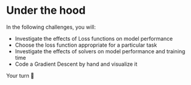 # Under the hood

In the following challenges, you will:

- Investigate the effects of Loss functions on model performance
- Choose the loss function appropriate for a particular task
- Investigate the effects of solvers on model performance and training time
- Code a Gradient Descent by hand and visualize it

Your turn 🚀
